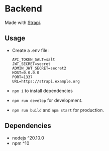 # Backend

Made with [Strapi](https://strapi.io).

## Usage

- Create a .env file:

  ```
  API_TOKEN_SALT=salt
  JWT_SECRET=secret
  ADMIN_JWT_SECRET=secret2
  HOST=0.0.0.0
  PORT=1337
  URL=https://strapi.example.org
  ```

- `npm i` to install dependencies
- `npm run develop` for development.
- `npm run build` and `npm start` for production.

## Dependencies

- nodejs ^20.10.0
- npm ^10
